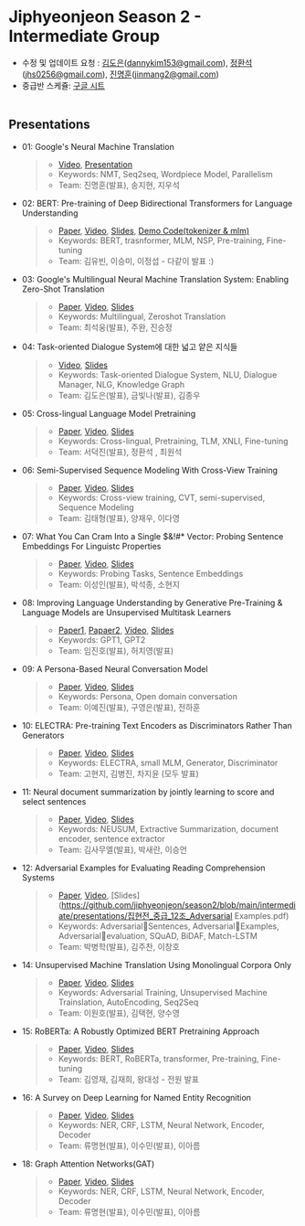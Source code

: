 # Jiphyeonjeon Season 2 - Intermediate Group
* 수정 및 업데이트 요청 : [김도은](https://github.com/kimdanny)(dannykim153@gmail.com), [정환석](https://github.com/jayden5744)(jhs0256@gmail.com), [진명훈](https://github.com/jinmang2)(jinmang2@gmail.com)
* 중급반 스케쥴: [구글 시트](https://docs.google.com/spreadsheets/d/1pwkvIwf3T1bo2y7aXmSYPN6otlPKJl9kCJHaze0H3KY/edit#gid=697987516)
<br><br>

## Presentations
<!-- 예시 -->
<!-- - 01 : Long Short-Term Memory
	> - [Paper](https://www.mitpressjournals.org/doi/abs/10.1162/neco.1997.9.8.1735), [Video](https://youtu.be/HHKSCkPEQfw), [Presentation](https://github.com/jiphyeonjeon/nlp-review/blob/main/beginners/presentation/01.%20LSTM%20논문%20리뷰%20(석리님).pdf)
	> - Keywords: LSTM, Neural Network
	> - Team : 고현웅(발표), 김대웅, 이윤재 -->
- 01: Google's Neural Machine Translation
  >- [Video](https://www.youtube.com/watch?v=5rKKJcsL8fU), [Presentation](https://github.com/jiphyeonjeon/season2/blob/main/intermediate/presentations/집현전_season2_gnmt_중급_1조.pdf)
  >- Keywords: NMT, Seq2seq, Wordpiece Model, Parallelism
  >- Team: 진명훈(발표), 송지현, 지우석
- 02: BERT: Pre-training of Deep Bidirectional Transformers for Language Understanding
  > - [Paper](https://arxiv.org/abs/1810.04805), [Video](https://youtu.be/moCNw4j2Fkw), [Slides](https://docs.google.com/presentation/d/1gLLZfxBP2NvZu7yIDggXCywLa-Uf36x172E8-u5Hqeo/edit?usp=sharing), [Demo Code(tokenizer & mlm)](https://gist.github.com/eubinecto/bd053cc3ac3f6cdcfa4f32e9a882a34b)
  > - Keywords: BERT, trasnformer, MLM, NSP, Pre-training, Fine-tuning
  > - Team: 김유빈, 이승미, 이정섭 - 다같이 발표 :)
- 03: Google's Multilingual Neural Machine Translation System: Enabling Zero-Shot Translation
  > - [Paper](https://arxiv.org/abs/1611.04558), [Video](https://youtu.be/3lUIyj7VTmE), [Slides](https://github.com/jiphyeonjeon/season2/blob/main/intermediate/presentations/집현전_season2_gnmt_중급_1조.pdf)
  > - Keywords: Multilingual, Zeroshot Translation
  > - Team: 최석웅(발표), 주완, 진승정
- 04: Task-oriented Dialogue System에 대한 넓고 얕은 지식들
  > - [Video](https://youtu.be/_KngLJQj2T0), [Slides](https://github.com/jiphyeonjeon/season2/blob/main/intermediate/presentations/중급_4조_TOD_survey.pdf)
  > - Keywords: Task-oriented Dialogue System, NLU, Dialogue Manager, NLG, Knowledge Graph
  > - Team: 김도은(발표), 금빛나(발표), 김종우
- 05: Cross-lingual Language Model Pretraining
  > - [Paper](https://arxiv.org/abs/1901.07291), [Video](https://www.youtube.com/watch?v=M6RrQaWTLKU), [Slides](https://github.com/jiphyeonjeon/season2/blob/main/intermediate/presentations/집현전_중급_5조_Cross-lingual-Language-Model-Pretraining.pdf)
  > - Keywords: Cross-lingual, Pretraining, TLM, XNLI, Fine-tuning
  > - Team: 서덕진(발표), 정환석 , 최원석
- 06: Semi-Supervised Sequence Modeling With Cross-View Training
  > - [Paper](https://arxiv.org/pdf/1809.08370.pdf), [Video](https://youtu.be/PyripC5Jp_U), [Slides](https://github.com/catSirup/season2/blob/main/intermediate/presentations/%EC%A7%91%ED%98%84%EC%A0%842%EA%B8%B0_%EC%A4%91%EA%B8%89%EB%B0%98_6%EC%A1%B0_CVT.pdf)
  > - Keywords: Cross-view training, CVT, semi-supervised, Sequence Modeling
  > - Team: 김태형(발표), 양재우, 이다영
- 07: What You Can Cram Into a Single $&!#* Vector: Probing Sentence Embeddings For Linguistc Properties
  > - [Paper](https://arxiv.org/abs/1805.01070v2), [Video](https://youtu.be/FavuvQKIzaU), [Slides](https://github.com/jiphyeonjeon/season2/blob/main/intermediate/presentations/집현전_season2_중급_7조_sentence_embeddings.pdf)
  > - Keywords: Probing Tasks, Sentence Embeddings
  > - Team: 이성인(발표), 박석종, 소현지
- 08: Improving Language Understanding by Generative Pre-Training & Language Models are Unsupervised Multitask Learners
  > - [Paper1](https://www.cs.ubc.ca/~amuham01/LING530/papers/radford2018improving.pdf), [Papaer2](http://www.persagen.com/files/misc/radford2019language.pdf), [Video](https://www.youtube.com/watch?v=7_mv1qvHnEg&t=735s), [Slides](https://github.com/mooncy0421/season2/blob/688bd25c30ca3d5979fdbf24b1a8bf91ffce9dc9/intermediate/presentations/%EC%A7%91%ED%98%84%EC%A0%842%EA%B8%B0_%EC%A4%91%EA%B8%89%EB%B0%98_8%EC%A1%B0_GPT1%2C2.pptx)
  > - Keywords: GPT1, GPT2
  > - Team: 임진호(발표), 허치영(발표)
- 09:  A Persona-Based Neural Conversation Model
  > - [Paper](https://arxiv.org/abs/1603.06155), [Video](https://youtu.be/xZYXWBHoPwI), [Slides](https://github.com/jiphyeonjeon/season2/blob/main/intermediate/presentations/집현전2기_중급반_9조_A_Persona_based_Neural_Conversation_Model.pdf)
  > - Keywords: Persona, Open domain conversation
  > - Team: 이예진(발표), 구영은(발표), 전하훈
- 10: ELECTRA: Pre-training Text Encoders as Discriminators Rather Than Generators
  > - [Paper](https://arxiv.org/abs/2003.10555), [Video](https://youtu.be/LDHsL3tZewY), [Slides](https://github.com/jiphyeonjeon/season2/blob/main/intermediate/presentations/집현전_중급_10조_ELECTRA.pdf)
  > - Keywords: ELECTRA, small MLM, Generator, Discriminator
  > - Team: 고현지, 김병진, 차지윤 (모두 발표)
- 11: Neural document summarization by jointly learning to score and select sentences
  > - [Paper](https://arxiv.org/abs/1807.02305), [Video](https://youtu.be/re5Uhi2DuoU), [Slides](https://github.com/jiphyeonjeon/season2/blob/main/intermediate/presentations/집현전2기_중급반_11조_NEUSUM.pdf)
  > - Keywords: NEUSUM, Extractive Summarization, document encoder, sentence extractor
  > - Team: 김사무엘(발표), 박새란, 이승언
- 12: Adversarial Examples for Evaluating Reading Comprehension Systems
  > - [Paper](https://arxiv.org/abs/1707.07328), [Video](https://www.youtube.com/watch?v=u-R_tUE6yys), [Slides](https://github.com/jiphyeonjeon/season2/blob/main/intermediate/presentations/집현전_중급_12조_Adversarial Examples.pdf)
  > - Keywords: Adversarial􀀁Sentences, Adversarial􀀁Examples, Adversarial􀀁evaluation, SQuAD, BiDAF, Match-LSTM
  > - Team: 박병학(발표), 김주찬, 이창호
- 14: Unsupervised Machine Translation Using Monolingual Corpora Only
  > - [Paper](https://arxiv.org/abs/1711.00043), [Video](https://www.youtube.com/watch?v=6-fU_89Nj0w), [Slides](https://github.com/jiphyeonjeon/season2/blob/main/intermediate/presentations/집현전_중급반_14조_발표자료.pdf)
  > - Keywords: Adversarial Training, Unsupervised Machine Trainslation, AutoEncoding, Seq2Seq
  > - Team: 이원호(발표), 김택현, 양수영
- 15: RoBERTa: A Robustly Optimized BERT Pretraining Approach
  > - [Paper](https://arxiv.org/abs/1907.11692), [Video](https://youtu.be/9vRzTwjtx9s), [Slides](https://github.com/jiphyeonjeon/season2/blob/main/intermediate/presentations/집현전2기_중급반_15조_RoBERTa_A_Robustly_Optimized_BERT_Pretraining_Approach.pdf)
  > - Keywords: BERT, RoBERTa, transformer, Pre-training, Fine-tuning
  > - Team: 김영재, 김재희, 왕대성 - 전원 발표
- 16: A Survey on Deep Learning for Named Entity Recognition
  > - [Paper](https://arxiv.org/abs/1812.09449), [Video](https://www.youtube.com/watch?v=vdC-yibkn7Q), [Slides](https://github.com/jiphyeonjeon/season2/blob/main/intermediate/presentations/집현전2기_중급반_16_A_Survey_on_Deep_Learning_for_Named_Entity_Recognition.pdf)
  > - Keywords: NER, CRF, LSTM, Neural Network, Encoder, Decoder
  > - Team: 류명현(발표), 이수민(발표), 이아름
- 18: Graph Attention Networks(GAT)
  > - [Paper](https://arxiv.org/abs/1710.10903), [Video](https://www.youtube.com/watch?v=FPIUdRGvu80), [Slides](https://github.com/jiphyeonjeon/season2/blob/main/intermediate/presentations/집현전2기_중급반_16_A_Survey_on_Deep_Learning_for_Named_Entity_Recognition.pdf)
  > - Keywords: NER, CRF, LSTM, Neural Network, Encoder, Decoder
  > - Team: 류명현(발표), 이수민(발표), 이아름

